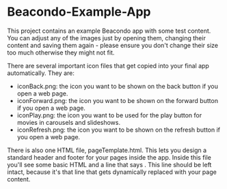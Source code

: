 # Beacondo-Example-App

This project contains an example Beacondo app with some test content. You can adjust any
  of the images just by opening them, changing their content and saving them again - please
  ensure you don't change their size too much otherwise they might not fit.

  There are several important icon files that get copied into your final app automatically.
  They are:

  - iconBack.png: the icon you want to be shown on the back button if you open a web page.
  - iconForward.png: the icon you want to be shown on the forward button if you open a web page.
  - iconPlay.png: the icon you want to be used for the play button for movies in carousels and slideshows.
  - iconRefresh.png: the icon you want to be shown on the refresh button if you open a web page.

 
  There is also one HTML file, pageTemplate.html. This lets you design a standard header and footer for your
  pages inside the app. Inside this file you'll see some basic HTML and a line that says <!--CONTENT-->. This
  line should be left intact, because it's that line that gets dynamically replaced with your page content.
